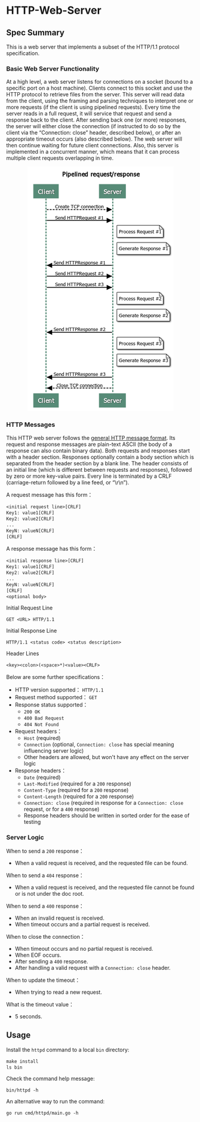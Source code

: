# HTTP-Web-Server

## Spec Summary

This is a web server that implements a subset of the HTTP/1.1 protocol specification.

### Basic Web Server Functionality

At a high level, a web server listens for connections on a socket (bound to a specific port on a host machine). Clients connect to this socket and use the HTTP protocol to retrieve files from the server. This server will read data from the client, using the framing and parsing techniques to interpret one or more requests (if the client is using pipelined requests). Every time the server reads in a full request, it will service that request and send a response back to the client. After sending back one (or more) responses, the server will either close the connection (if instructed to do so by the client via the “Connection: close” header, described below), or after an appropriate timeout occurs (also described below). The web server will then continue waiting for future client connections. Also, this server is implemented in a concurrent manner, which means that it can process multiple client requests overlapping in time.

<p align="center">
  <img src="./img/protocol.png"/>
</p>

### HTTP Messages

This HTTP web server follows the [general HTTP message format](https://developer.mozilla.org/en-US/docs/Web/HTTP/Messages). Its request and response messages are plain-text ASCII (the body of a response can also contain binary data). Both requests and responses start with a header section. Responses optionally contain a body section which is separated from the header section by a blank line. The header consists of an initial line (which is different between requests and responses), followed by zero or more key-value pairs. Every line is terminated by a CRLF (carriage-return followed by a line feed, or “\r\n”).

A request message has this form：
```
<initial request line>[CRLF]
Key1: value1[CRLF]
Key2: value2[CRLF]
...
KeyN: valueN[CRLF]
[CRLF]
```

A response message has this form：

```
<initial response line>[CRLF]
Key1: value1[CRLF]
Key2: value2[CRLF]
...
KeyN: valueN[CRLF]
[CRLF]
<optional body>
```

Initial Request Line
```
GET <URL> HTTP/1.1
```

Initial Response Line
```
HTTP/1.1 <status code> <status description>
```

Header Lines
```
<key><colon>(<space>*)<value><CRLF>
```

Below are some further specifications：

- HTTP version supported： `HTTP/1.1`
- Request method supported： `GET`
- Response status supported：
  - `200 OK`
  - `400 Bad Request`
  - `404 Not Found`
- Request headers：
  - `Host` (required)
  - `Connection` (optional, `Connection: close` has special meaning influencing server logic)
  - Other headers are allowed, but won't have any effect on the server logic
- Response headers：
  - `Date` (required)
  - `Last-Modified` (required for a `200` response)
  - `Content-Type` (required for a `200` response)
  - `Content-Length` (required for a `200` response)
  - `Connection: close` (required in response for a `Connection: close` request, or for a `400` response)
  - Response headers should be written in sorted order for the ease of testing

### Server Logic

When to send a `200` response：
- When a valid request is received, and the requested file can be found.

When to send a `404` response：
- When a valid request is received, and the requested file cannot be found or is not under the doc root.

When to send a `400` response：
- When an invalid request is received.
- When timeout occurs and a partial request is received.

When to close the connection：
- When timeout occurs and no partial request is received.
- When EOF occurs.
- After sending a `400` response.
- After handling a valid request with a `Connection: close` header.

When to update the timeout：
- When trying to read a new request.

What is the timeout value：
- 5 seconds.

## Usage

Install the `httpd` command to a local `bin` directory:
```
make install
ls bin
```

Check the command help message:
```
bin/httpd -h
```

An alternative way to run the command:
```
go run cmd/httpd/main.go -h
```